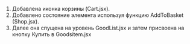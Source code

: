 1) Добавлена иконка корзины (Cart.jsx).
2) Добавлено состояние элемента используя функцию AddToBasket (Shop.jsx).
3) Далее она спущена на уровень GoodList.jsx и затем присвоена на кнопку Купить в Goodsitem.jsx
